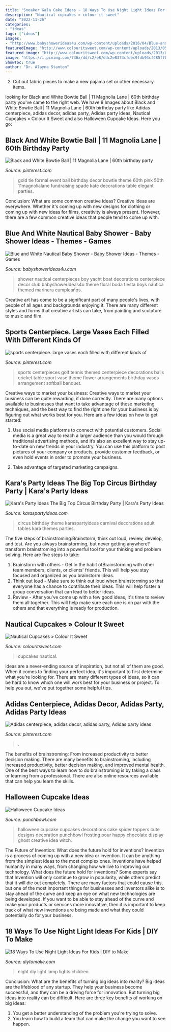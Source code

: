 ```yaml
---
title: "Sneaker Gala Cake Ideas ~ 18 Ways To Use Night Light Ideas For Kids"
description: "Nautical cupcakes » colour it sweet"
date: "2022-11-26"
categories:
- "ideas"
tags: ["ideas"]
images:
- "http://www.babyshowerideas4u.com/wp-content/uploads/2016/04/Blue-and-White-Nautical-Baby-Shower-Boat-Decor.jpg"
featuredImage: "http://www.colouritsweet.com/wp-content/uploads/2013/05/Cupcakes-Main.jpg"
featured_image: "http://www.colouritsweet.com/wp-content/uploads/2013/05/Cupcakes-Main.jpg"
image: "https://i.pinimg.com/736x/dd/c2/e8/ddc2e8374cfdec9fdb94cf485f7b6dae.jpg"
ShowToc: true
author: "Dr. Alayna Stanton"
---
```



2. Cut out fabric pieces to make a new pajama set or other necessary items.

	

		
looking for Black and White Bowtie Ball | 11 Magnolia Lane | 60th birthday party you've came to the right web. We have 8 Images about Black and White Bowtie Ball | 11 Magnolia Lane | 60th birthday party like Adidas centerpiece, adidas decor, adidas party, Adidas party ideas, Nautical Cupcakes » Colour It Sweet and also Halloween Cupcake Ideas. Here you go:
		
    
## Black And White Bowtie Ball | 11 Magnolia Lane | 60th Birthday Party

<img loading=lazy src="https://i.pinimg.com/originals/af/2a/0d/af2a0dd4316165340320bd8953e1dbe6.jpg" onerror="this.onerror=null;this.src='https://tse3.mm.bing.net/th?id=OIP.bZIOnAfOClD0GROSCT922AHaLL&amp;pid=15.1';" alt="Black and White Bowtie Ball | 11 Magnolia Lane | 60th birthday party">

_Source: pinterest.com_

>gold tie formal event ball birthday decor bowtie theme 60th pink 50th 11magnolialane fundraising spade kate decorations table elegant parties. 

	

Conclusion: What are some common creative ideas?
Creative ideas are everywhere. Whether it's coming up with new designs for clothing or coming up with new ideas for films, creativity is always present. However, there are a few common creative ideas that people tend to come up with.

    
## Blue And White Nautical Baby Shower - Baby Shower Ideas - Themes - Games

<img loading=lazy src="http://www.babyshowerideas4u.com/wp-content/uploads/2016/04/Blue-and-White-Nautical-Baby-Shower-Boat-Decor.jpg" onerror="this.onerror=null;this.src='https://tse2.mm.bing.net/th?id=OIP.CKA6ReSjGgP4u5p55JlFDwHaNK&amp;pid=15.1';" alt="Blue and White Nautical Baby Shower - Baby Shower Ideas - Themes - Games">

_Source: babyshowerideas4u.com_

>shower nautical centerpieces boy yacht boat decorations centerpiece decor club babyshowerideas4u theme floral boda fiesta boys náutica themed marinera cumpleaños. 

	

Creative art has come to be a significant part of many people's lives, with people of all ages and backgrounds enjoying it. There are many different styles and forms that creative artists can take, from painting and sculpture to music and film.

    
## Sports Centerpiece. Large Vases Each Filled With Different Kinds Of

<img loading=lazy src="https://i.pinimg.com/originals/d4/d8/bb/d4d8bb7cdd661466fffc06afdf54efda.jpg" onerror="this.onerror=null;this.src='https://tse3.mm.bing.net/th?id=OIP.tfssuJlLkVJnu5asUH2npwHaLH&amp;pid=15.1';" alt="sports centerpiece. large vases each filled with different kinds of">

_Source: pinterest.com_

>sports centerpieces golf tennis themed centerpiece decorations balls cricket table sport vase theme flower arrangements birthday vases arrangement softball banquet. 

	

Creative ways to market your business:
Creative ways to market your business can be quite rewarding, if done correctly. There are many options available to businesses that want to take advantage of these marketing techniques, and the best way to find the right one for your business is by figuring out what works best for you. Here are a few ideas on how to get started: 
1. Use social media platforms to connect with potential customers. Social media is a great way to reach a larger audience than you would through traditional advertising methods, and it’s also an excellent way to stay up-to-date on new trends in your industry. You can use this platform to post pictures of your company or products, provide customer feedback, or even hold events in order to promote your business. 

2. Take advantage of targeted marketing campaigns.

    
## Kara&#039;s Party Ideas The Big Top Circus Birthday Party | Kara&#039;s Party Ideas

<img loading=lazy src="https://karaspartyideas.com/wp-content/uploads/2017/02/Big-Top-Circus-Birthday-Party-via-Karas-Party-Ideas-KarasPartyIdeas.com1_.jpg" onerror="this.onerror=null;this.src='https://tse4.mm.bing.net/th?id=OIP.NEdwsMgyBL5cdqpPD35EfAHaLH&amp;pid=15.1';" alt="Kara&#039;s Party Ideas The Big Top Circus Birthday Party | Kara&#039;s Party Ideas">

_Source: karaspartyideas.com_

>circus birthday theme karaspartyideas carnival decorations adult tables kara themes parties. 

	

The five steps of brainstroming:Brainstorm, think out loud, review, develop, and test.
Are you always brainstorming, but never getting anywhere? transform brainstroming into a powerful tool for your thinking and problem solving. Here are five steps to take: 
1. Brainstorm with others - Get in the habit ofBrainstorming with other team members, clients, or clients' friends. This will help you stay focused and organized as you brainstorm ideas. 
2. Think out loud - Make sure to think out loud when brainstorming so that everyone has a chance to contribute their ideas. This will help foster a group conversation that can lead to better ideas. 
3. Review - After you've come up with a few good ideas, it's time to review them all together. This will help make sure each one is on par with the others and that everything is ready for production. 

    
## Nautical Cupcakes » Colour It Sweet

<img loading=lazy src="http://www.colouritsweet.com/wp-content/uploads/2013/05/Cupcakes-Main.jpg" onerror="this.onerror=null;this.src='https://tse2.mm.bing.net/th?id=OIP.kX-v0H4Pg1eM7T1AsG9iMQHaJ2&amp;pid=15.1';" alt="Nautical Cupcakes » Colour It Sweet">

_Source: colouritsweet.com_

>cupcakes nautical. 

	

ideas are a never-ending source of inspiration, but not all of them are good. When it comes to finding your perfect idea, it's important to first determine what you're looking for. There are many different types of ideas, so it can be hard to know which one will work best for your business or project. To help you out, we've put together some helpful tips.

    
## Adidas Centerpiece, Adidas Decor, Adidas Party, Adidas Party Ideas

<img loading=lazy src="https://i.pinimg.com/736x/dd/c2/e8/ddc2e8374cfdec9fdb94cf485f7b6dae.jpg" onerror="this.onerror=null;this.src='https://tse1.mm.bing.net/th?id=OIP.x6xodEahawZtJ_kRhY8u-gHaHa&amp;pid=15.1';" alt="Adidas centerpiece, adidas decor, adidas party, Adidas party ideas">

_Source: pinterest.com_

>. 

	

The benefits of brainstroming: From increased productivity to better decision making.
There are many benefits to brainstroming, including increased productivity, better decision making, and improved mental health. One of the best ways to learn how to do brainstroming is by taking a class or learning from a professional. There are also online resources available that can help you learn the skills.

    
## Halloween Cupcake Ideas

<img loading=lazy src="https://www.punchbowl.com/gridfs/fs/501c253d8b28d9113a0000ae-1344021823" onerror="this.onerror=null;this.src='https://tse4.mm.bing.net/th?id=OIP.WuxoA7w0pq86rEhO-qNIOwHaLH&amp;pid=15.1';" alt="Halloween Cupcake Ideas">

_Source: punchbowl.com_

>halloween cupcake cupcakes decorations cake spider toppers cute designs decoration punchbowl frosting pour happy chocolate display ghost creative idea witch. 

	

The Future of Invention: What does the future hold for inventions?
Invention is a process of coming up with a new idea or invention. It can be anything from the simplest ideas to the most complex ones. Inventions have helped humanity in many ways, from changing how we live to improving our technology. What does the future hold for inventions? Some experts say that Invention will only continue to grow in popularity, while others predict that it will die out completely. There are many factors that could cause this, but one of the most important things for businesses and inventors alike is to stay ahead of the curve and keep an eye on what new technologies are being developed. If you want to be able to stay ahead of the curve and make your products or services more innovative, then it is important to keep track of what new inventions are being made and what they could potentially do for your business.

    
## 18 Ways To Use Night Light Ideas For Kids | DIY To Make

<img loading=lazy src="http://www.diytomake.com/wp-content/uploads/2017/02/Children-Sleep-Light-LED-Small-Night.jpg" onerror="this.onerror=null;this.src='https://tse3.mm.bing.net/th?id=OIP.DEwNVNSjsOWZryBMBKprTwHaG5&amp;pid=15.1';" alt="18 Ways To Use Night Light Ideas For Kids | DIY to Make">

_Source: diytomake.com_

>night diy light lamp lights children. 

	

Conclusion: What are the benefits of turning big ideas into reality?
Big ideas are the lifeblood of any startup. They help your business become successful, and they can be a driving force for innovation. But turning big ideas into reality can be difficult. Here are three key benefits of working on big ideas:
1. You get a better understanding of the problem you're trying to solve.
2. You learn how to build a team that can make the change you want to see happen.

